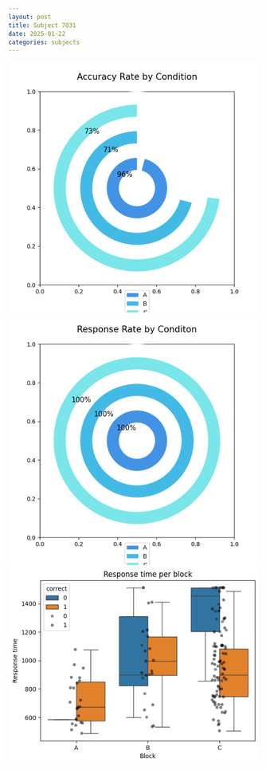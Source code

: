 ```yaml
---
layout: post
title: Subject 7031
date: 2025-01-22
categories: subjects
---
```


![](data/7031/run-35/7031_accuracy_rate.png)
![](data/7031/run-35/7031_response_rate.png)
![](data/7031/run-35/7031_rt.png)

